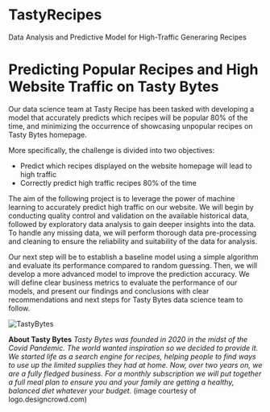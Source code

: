 # TastyRecipes
Data Analysis and Predictive Model for High-Traffic Generaring Recipes

# Predicting Popular Recipes and High Website Traffic on Tasty Bytes

Our data science team at Tasty Recipe has been tasked with developing a model that accurately predicts which recipes will be popular 80% of the time, and minimizing the occurrence of showcasing unpopular recipes on Tasty Bytes homepage.

More specifically, the challenge is divided into two objectives:
- Predict which recipes displayed on the website homepage will lead to high traffic
- Correctly predict high traffic recipes 80% of the time

The aim of the following project is to leverage the power of machine learning to accurately predict high traffic on our website. We will begin by conducting quality control and validation on the available historical data, followed by exploratory data analysis to gain deeper insights into the data. To handle any missing data, we will perform thorough data pre-processing and cleaning to ensure the reliability and suitability of the data for analysis.

Our next step will be to establish a baseline model using a simple algorithm and evaluate its performance compared to random guessing. Then, we will develop a more advanced model to improve the prediction accuracy. We will define clear business metrics to evaluate the performance of our models, and present our findings and conclusions with clear recommendations and next steps for Tasty Bytes data science team to follow. 

![TastyBytes](TastyBytes.jpeg)

**About Tasty Bytes**
_Tasty Bytes was founded in 2020 in the midst of the Covid Pandemic. The world wanted inspiration so we decided to provide it. We started life as a search engine for recipes, helping people to find ways to use up the limited supplies they had at home.
Now, over two years on, we are a fully fledged business. For a monthly subscription we will put together a full meal plan to ensure you and your family are getting a healthy, balanced diet whatever your budget._
(image courtesy of logo.designcrowd.com)
